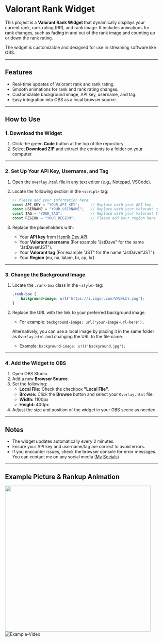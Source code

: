 # Valorant Rank Widget  

This project is a **Valorant Rank Widget** that dynamically displays your current rank, rank rating (RR), and rank image. It includes animations for rank changes, such as fading in and out of the rank image and counting up or down the rank rating.

The widget is customizable and designed for use in streaming software like OBS.

---

## Features  

- Real-time updates of Valorant rank and rank rating.
- Smooth animations for rank and rank rating changes.
- Customizable background image, API key, username, and tag.
- Easy integration into OBS as a local browser source.

---

## How to Use  

### 1. **Download the Widget**  
1. Click the green **Code** button at the top of the repository.  
2. Select **Download ZIP** and extract the contents to a folder on your computer.  

---

### 2. **Set Up Your API Key, Username, and Tag**  
1. Open the `Overlay.html` file in any text editor (e.g., Notepad, VSCode).  
2. Locate the following section in the `<script>` tag:  

    ```javascript
    // Please add your information here
    const API_KEY = "YOUR_API_KEY";     // Replace with your API key
    const USERNAME = "YOUR_USERNAME";   // Replace with your Valorant username
    const TAG = "YOUR_TAG";             // Replace with your Valorant tag
    const REGION = "YOUR_REGION";       // Please add your region here (eu, na, latam, br, ap, kr)
    ```

3. Replace the placeholders with:  
   - Your **API key** from [Henrik Dev API](https://discord.gg/henrikdev-systems-704231681309278228).
   - Your **Valorant username** (For example "JstDave" for the name "JstDave#JST").  
   - Your **Valorant tag** (For example "JST" for the name "JstDave#JST").
   - Your **Region** (eu, na, latam, br, ap, kr)

---

### 3. **Change the Background Image**  
1. Locate the `.rank-box` class in the `<style>` tag:  

    ```css
    .rank-box {
        background-image: url('https://i.imgur.com/VW2vLbY.png');
    }
    ```

2. Replace the URL with the link to your preferred background image.  
   - For example: `background-image: url('your-image-url-here');`  

   Alternatively, you can use a local image by placing it in the same folder as `Overlay.html` and changing the URL to the file name.  
   - Example: `background-image: url('background.jpg');`  

---

### 4. **Add the Widget to OBS**  
1. Open OBS Studio.  
2. Add a new **Browser Source**.  
3. Set the following:
   - **Local File:** Check the checkbox **"Local File"**.
   - **Browse:** Click the **Browse** button and select your `Overlay.html` file.  
   - **Width:** 1100px  
   - **Height:** 400px  
5. Adjust the size and position of the widget in your OBS scene as needed.

---

## Notes  

- The widget updates automatically every 2 minutes.  
- Ensure your API key and username/tag are correct to avoid errors.  
- If you encounter issues, check the browser console for error messages. You can contact me on any social media ([My Socials](https://jstdave.com/socials))

---

## Example Picture & Rankup Animation
<img src="https://i.imgur.com/kkdllJW.png" width="480"> ![Example-Video](https://github.com/user-attachments/assets/a77ed1aa-f2f6-4eb6-b6ce-52e0f2be987f)
